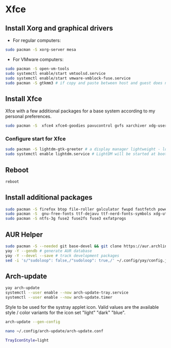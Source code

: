 # Xfce

## Install Xorg and graphical drivers

- For regular computers:

```bash
sudo pacman -S xorg-server mesa
```

- For VMware computers:

```bash
sudo pacman -S open-vm-tools
sudo systemctl enable/start vmtoolsd.service
sudo systemctl enable/start vmware-vmblock-fuse.service
sudo pacman -S gtkmm3 # if copy and paste between host and guest does not work properly.
```

## Install Xfce

Xfce with a few additional packages for a base system according to my personal preferences.

```bash
sudo pacman -S  xfce4 xfce4-goodies pavucontrol gvfs xarchiver xdg-user-dirs xdg-utils polkit-gnome jack2 pipewire pipewire-audio pipewire-pulse openssh mugshot
 ```

### Configure start for Xfce

```bash
sudo pacman -S lightdm-gtk-greeter # a display manager lightweight - low memory usage and high performance.
sudo systemctl enable lightdm.service # LightDM will be started at boot.
```

## Reboot

```bash
reboot
```
## Install additional packages

```bash
sudo pacman -S firefox btop file-roller galculator fwupd fastfetch power-profiles-daemon p7zip unrar gspell xdg-desktop-portal-gtk lightdm-gtk-greeter-settings
sudo pacman -S  gnu-free-fonts ttf-dejavu ttf-nerd-fonts-symbols xdg-utils # Optional dependencies I need for the above packages
sudo pacman -S ntfs-3g fuse2 fuse2fs fuse3 exfatprogs
```

## AUR Helper

```bash
sudo pacman -S --needed git base-devel && git clone https://aur.archlinux.org/yay.git && cd yay && makepkg -si
yay -Y --gendb # generate AUR database
yay -Y --devel --save # track development packages
sed -i 's/"sudoloop": false,/"sudoloop": true,/' ~/.config/yay/config.json  # prevents multiple password prompts
```

## Arch-update

```bash
yay arch-update
systemctl --user enable --now arch-update-tray.service
systemctl --user enable --now arch-update.timer
```

Style to be used for the systray applet icon. Valid values are the available style / color variants for the icon set
"light" "dark" "blue".

```bash
arch-update --gen-config
```
```bash
nano ~/.config/arch-update/arch-update.conf
```
```bash
TrayIconStyle=light
```
